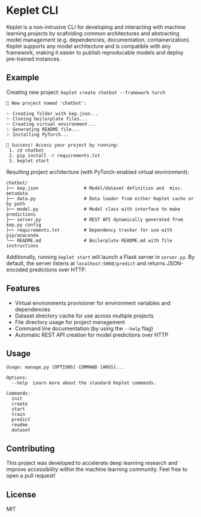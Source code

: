 # Keplet CLI
Keplet is a non-intrusive CLI for developing and interacting with machine learning projects by scafolding common architectures and abstracting model management (e.g. dependencies, documentation, containerization). Keplet supports any model architecture and is compatible with any framework, making it easier to publish reproducable models and deploy pre-trained instances.

## Example
Creating new project: `keplet create chatbot --framework torch`

```
🤖 New project named 'chatbot':

✨ Creating folder with kep.json...
✨ Cloning boilerplate files...
✨ Creating virtual environment...
✨ Generating README file...
✨ Installing PyTorch...

🤖 Success! Access your project by running:
 1. cd chatbot
 2. pip install -r requirements.txt
 3. keplet start
```

Resulting project architecture (with PyTorch-enabled virtual environment):

    chatbot/
    ├── kep.json                 # Model/dataset definition and  misc. metadata
    ├── data.py                  # Data loader from either Keplet cache or by path
    ├── model.py                 # Model class with interface to make predictions
    ├── server.py                # REST API dynamically generated from kep.py config
    ├── requirements.txt         # Dependency tracker for use with pip/anaconda
    └── README.md                # Boilerplate README.md with file instructions

Additionally, running `keplet start` will launch a Flask server in `server.py`. By default, the server listens at `localhost:5000/predict` and returns JSON-encoded predictions over HTTP.

## Features
- Virtual environments provisioner for environment variables and dependencies
- Dataset directory cache for use across multiple projects
- File directory usage for project management
- Command line documentation (by using the `--help` flag)
- Automatic REST API creation for model predictions over HTTP

## Usage
```
Usage: manage.py [OPTIONS] COMMAND [ARGS]...

Options:
  --help  Learn more about the standard Keplet commands.

Commands:
  init
  create
  start
  train
  predict
  readme
  dataset
```

## Contributing
This project was developed to accelerate deep learning research and improve accessibility within the machine learning community. Feel free to open a pull request!

## License
MIT
